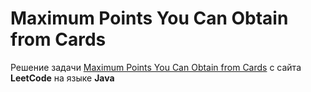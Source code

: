 # Maximum Points You Can Obtain from Cards
Решение задачи [Maximum Points You Can Obtain from Cards](https://leetcode.com/problems/maximum-points-you-can-obtain-from-cards/) с сайта **LeetCode** на языке **Java**